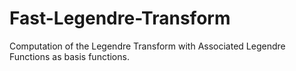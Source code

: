 # Fast-Legendre-Transform
Computation of the Legendre Transform with Associated Legendre Functions as basis functions. 
